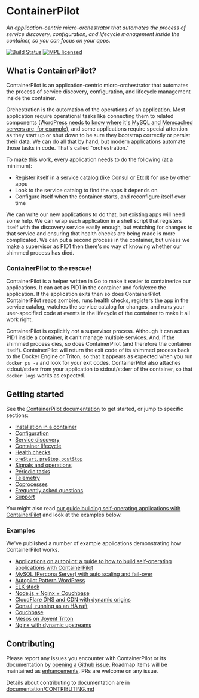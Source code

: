 # ContainerPilot

*An application-centric micro-orchestrator that automates the process of service discovery, configuration, and lifecycle management inside the container, so you can focus on your apps.*

[![Build Status](https://travis-ci.org/joyent/containerpilot.svg)](https://travis-ci.org/joyent/containerpilot)
[![MPL licensed](https://img.shields.io/badge/license-MPL_2.0-blue.svg)](https://github.com/joyent/containerpilot/blob/master/LICENSE)

## What is ContainerPilot?

ContainerPilot is an application-centric micro-orchestrator that automates the process of service discovery, configuration, and lifecycle management inside the container.

Orchestration is the automation of the operations of an application. Most application require operational tasks like connecting them to related components ([WordPress needs to know where it's MySQL and Memcached servers are, for example](https://www.joyent.com/blog/wordpress-on-autopilot)), and some applications require special attention as they start up or shut down to be sure they bootstrap correctly or persist their data. We can do all that by hand, but modern applications automate those tasks in code. That's called "orchestration."

To make this work, every application needs to do the following (at a minimum):

- Register itself in a service catalog (like Consul or Etcd) for use by other apps
- Look to the service catalog to find the apps it depends on
- Configure itself when the container starts, and reconfigure itself over time

We can write our new applications to do that, but existing apps will need some help. We can wrap each application in a shell script that registers itself with the discovery service easily enough, but watching for changes to that service and ensuring that health checks are being made is more complicated. We can put a second process in the container, but unless we make a supervisor as PID1 then there's no way of knowing whether our shimmed process has died.

### ContainerPilot to the rescue!

ContainerPilot is a helper written in Go to make it easier to containerize our applications. It can act as PID1 in the container and fork/exec the application. If the application exits then so does ContainerPilot. ContainerPilot reaps zombies, runs health checks, registers the app in the service catalog, watches the service catalog for changes, and runs your user-specified code at events in the lifecycle of the container to make it all work right.

ContainerPilot is explicitly *not* a supervisor process. Although it can act as PID1 inside a container, it can't manage multiple services. And, if the shimmed process dies, so does ContainerPilot (and therefore the container itself). ContainerPilot will return the exit code of its shimmed process back to the Docker Engine or Triton, so that it appears as expected when you run `docker ps -a` and look for your exit codes. ContainerPilot also attaches stdout/stderr from your application to stdout/stderr of the container, so that `docker logs` works as expected.

## Getting started

See the [ContainerPilot documentation](https://www.joyent.com/containerpilot/docs) to get started, or jump to specific sections:

- [Installation in a container](https://www.joyent.com/containerpilot/docs/installation)
- [Configuration](https://www.joyent.com/containerpilot/docs/configuration)
- [Service discovery](https://www.joyent.com/containerpilot/docs/service-discovery)
- [Container lifecycle](https://www.joyent.com/containerpilot/docs/lifecycle)
- [Health checks](https://www.joyent.com/containerpilot/docs/health)
- [`preStart`, `preStop`, `postStop`](https://www.joyent.com/containerpilot/docs/start-stop)
- [Signals and operations](https://www.joyent.com/containerpilot/docs/signals)
- [Periodic tasks](https://www.joyent.com/containerpilot/docs/tasks)
- [Telemetry](https://www.joyent.com/containerpilot/docs/telemetry)
- [Coprocesses](https://www.joyent.com/containerpilot/docs/coprocesses)
- [Frequently asked questions](https://www.joyent.com/containerpilot/docs/faq)
- [Support](https://www.joyent.com/containerpilot/docs/support)

You might also read [our guide building self-operating applications with ContainerPilot](https://www.joyent.com/blog/applications-on-autopilot) and look at the examples below.

### Examples

We've published a number of example applications demonstrating how ContainerPilot works.

- [Applications on autopilot: a guide to how to build self-operating applications with ContainerPilot](https://www.joyent.com/blog/applications-on-autopilot)
- [MySQL (Percona Server) with auto scaling and fail-over](https://www.joyent.com/blog/dbaas-simplicity-no-lock-in)
- [Autopilot Pattern WordPress](https://www.joyent.com/blog/wordpress-on-autopilot)
- [ELK stack](https://www.joyent.com/blog/docker-log-drivers)
- [Node.js + Nginx + Couchbase](https://www.joyent.com/blog/docker-nodejs-nginx-nosql-autopilot)
- [CloudFlare DNS and CDN with dynamic origins](https://github.com/autopilotpattern/cloudflare)
- [Consul, running as an HA raft](https://github.com/autopilotpattern/consul)
- [Couchbase](https://github.com/autopilotpattern/couchbase)
- [Mesos on Joyent Triton](https://www.joyent.com/blog/mesos-by-the-pound)
- [Nginx with dynamic upstreams](https://www.joyent.com/blog/dynamic-nginx-upstreams-with-containerpilot)

## Contributing

Please report any issues you encounter with ContainerPilot or its documentation by [opening a Github issue](https://github.com/joyent/containerpilot/issues). Roadmap items will be maintained as [enhancements](https://github.com/joyent/containerpilot/issues?q=is%3Aopen+is%3Aissue+label%3Aenhancement). PRs are welcome on any issue.

Details about contributing to documentation are in [documentation/CONTRIBUTING.md](https://github.com/joyent/containerpilot/blob/master/documentation/CONTRIBUTING.md)
